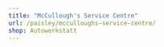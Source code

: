 ```yaml
---
title: "McCullough's Service Centre"
url: /paisley/mcculloughs-service-centre/
shop: Autowerkstatt
---
```

